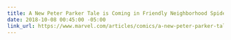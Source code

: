 ```yaml
---
title: A New Peter Parker Tale is Coming in Friendly Neighborhood Spider-Man
date: 2018-10-08 00:45:00 -05:00
link_url: https://www.marvel.com/articles/comics/a-new-peter-parker-tale-is-coming-in-friendly-neighborhood-spider-man
---
```


